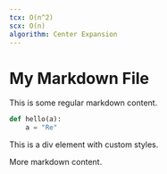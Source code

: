 ```yaml
---
tcx: O(n^2)
scx: O(n)
algorithm: Center Expansion
---
```


# My Markdown File

This is some regular markdown content.
```python
def hello(a):
    a = "Re"
```
<span>
  This is a div element with custom styles.
</span>

More markdown content.
